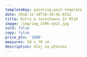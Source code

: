 ```yaml
---
templateKey: painting-post.template
date: 2018-12-18T10:30:42.631Z
title: Kutry w Jarosławcu IV 0518
image: /img/img_3706-edit.jpg
sold: false
copy: false
price_pln: '1000'
measures: 50 x 70 cm
description: Olej na płótnie
---
```


